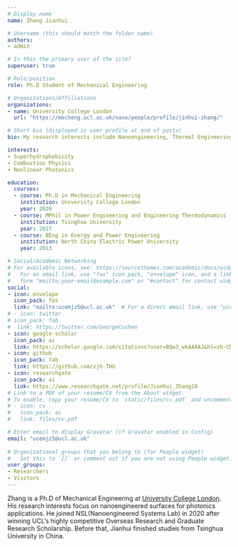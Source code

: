 ```yaml
---
# Display name
name: Zhang Jianhui

# Username (this should match the folder name)
authors:
- admin

# Is this the primary user of the site?
superuser: true

# Role/position
role: Ph.D Student of Mechanical Engineering

# Organizations/Affiliations
organizations:
- name: University College London
  url: "https://mecheng.ucl.ac.uk/nano/people/profile/jinhui-zhang/"

# Short bio (displayed in user profile at end of posts)
bio: My research interests include Nanoengineering, Thermal Engineering and Energy.

interests:
- Superhydrophobicity
- Combustion Physics
- Nonlinear Photonics

education:
  courses:
  - course: Ph.D in Mechanical Engineering
    institution: University College London
    year: 2020
  - course: MPhil in Power Engineering and Engineering Thermodynamics 
    institution: Tsinghua University
    year: 2017
  - course: BEng in Energy and Power Engineering
    institution: North China Electric Power University
    year: 2013

# Social/Academic Networking
# For available icons, see: https://sourcethemes.com/academic/docs/widgets/#icons
#   For an email link, use "fas" icon pack, "envelope" icon, and a link in the
#   form "mailto:your-email@example.com" or "#contact" for contact widget.
social:
- icon: envelope
  icon_pack: fas
  link: "mailto:ucemjz5@ucl.ac.uk"  # For a direct email link, use "ucemjz5@ucl.ac.uk".
# - icon: twitter
# icon_pack: fab
#  link: https://twitter.com/GeorgeCushen
- icon: google-scholar
  icon_pack: ai
  link: https://scholar.google.com/citations?user=BQw3_wkAAAAJ&hl=zh-CN
- icon: github
  icon_pack: fab
  link: https://github.com/zjh-THU
- icon: researchgate
  icon_pack: ai
  link: https://www.researchgate.net/profile/Jianhui_Zhang18
# Link to a PDF of your resume/CV from the About widget.
# To enable, copy your resume/CV to `static/files/cv.pdf` and uncomment the lines below.  
# - icon: cv
#   icon_pack: ai
#   link: files/cv.pdf

# Enter email to display Gravatar (if Gravatar enabled in Config)
email: "ucemjz5@ucl.ac.uk"
  
# Organizational groups that you belong to (for People widget)
#   Set this to `[]` or comment out if you are not using People widget.  
user_groups:
- Researchers
- Visitors
---
```


Zhang is a Ph.D of Mechanical Engineering at [University College London](https://mecheng.ucl.ac.uk/nano/people/profile/jinhui-zhang/). His research interests focus on nanoengineered surfaces for photonics applications. He joined NSL(Nanoengineered Systems Lab) in 2020 after winning UCL’s highly competitive Overseas Research and Graduate Research Scholarship. Before that, Jianhui finished studies from Tsinghua University in China. 

